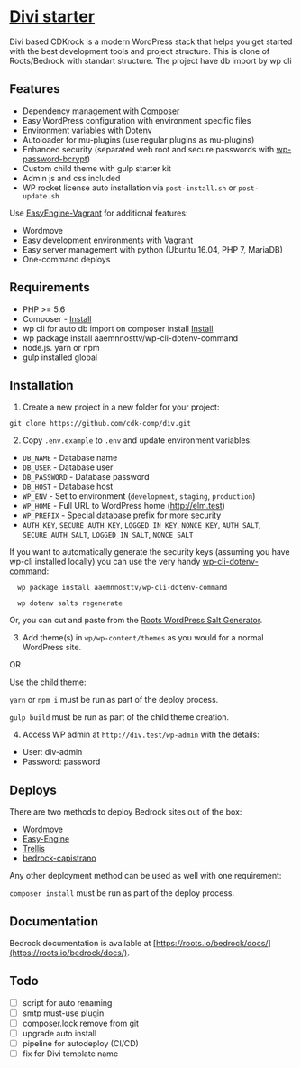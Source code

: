 # [Divi starter](https://github.com/cdk-comp/div)


Divi based CDKrock is a modern WordPress stack that helps you get started with the best development tools and project structure. This is clone of Roots/Bedrock with standart structure.
The project have db import by wp cli

## Features

* Dependency management with [Composer](http://getcomposer.org)
* Easy WordPress configuration with environment specific files
* Environment variables with [Dotenv](https://github.com/vlucas/phpdotenv)
* Autoloader for mu-plugins (use regular plugins as mu-plugins)
* Enhanced security (separated web root and secure passwords with [wp-password-bcrypt](https://github.com/roots/wp-password-bcrypt))
* Custom child theme with gulp starter kit
* Admin js and css included
* WP rocket license auto installation via `post-install.sh` or `post-update.sh`

Use [EasyEngine-Vagrant](https://github.com/DimaMinka/easyengine-vagrant) for additional features:

* Wordmove
* Easy development environments with [Vagrant](http://www.vagrantup.com/)
* Easy server management with python (Ubuntu 16.04, PHP 7, MariaDB)
* One-command deploys


## Requirements

* PHP >= 5.6
* Composer - [Install](https://getcomposer.org/doc/00-intro.md#installation-linux-unix-osx)
* wp cli for auto db import on composer install [Install](https://make.wordpress.org/cli/handbook/installing)
* wp package install aaemnnosttv/wp-cli-dotenv-command
* node.js. yarn or npm
* gulp installed global

## Installation

1. Create a new project in a new folder for your project:

  `git clone https://github.com/cdk-comp/div.git`

2. Copy `.env.example` to `.env` and update environment variables:
  * `DB_NAME` - Database name
  * `DB_USER` - Database user
  * `DB_PASSWORD` - Database password
  * `DB_HOST` - Database host
  * `WP_ENV` - Set to environment (`development`, `staging`, `production`)
  * `WP_HOME` - Full URL to WordPress home (http://elm.test)
  * `WP_PREFIX` - Special database prefix for more security
  * `AUTH_KEY`, `SECURE_AUTH_KEY`, `LOGGED_IN_KEY`, `NONCE_KEY`, `AUTH_SALT`, `SECURE_AUTH_SALT`, `LOGGED_IN_SALT`, `NONCE_SALT`

  If you want to automatically generate the security keys (assuming you have wp-cli installed locally) you can use the very handy [wp-cli-dotenv-command][wp-cli-dotenv]:

      wp package install aaemnnosttv/wp-cli-dotenv-command

      wp dotenv salts regenerate

  Or, you can cut and paste from the [Roots WordPress Salt Generator][roots-wp-salt].

3. Add theme(s) in `wp/wp-content/themes` as you would for a normal WordPress site.

OR
  
Use the child theme:

`yarn` or `npm i`  must be run as part of the deploy process.

`gulp build`       must be run as part of the child theme creation.

4. Access WP admin at `http://div.test/wp-admin` with the details:
* User: div-admin
* Password: password

## Deploys

There are two methods to deploy Bedrock sites out of the box:

* [Wordmove](https://github.com/welaika/wordmove)
* [Easy-Engine](https://github.com/EasyEngine/easyengine)
* [Trellis](https://github.com/roots/trellis)
* [bedrock-capistrano](https://github.com/roots/bedrock-capistrano)

Any other deployment method can be used as well with one requirement:

`composer install` must be run as part of the deploy process.

## Documentation

Bedrock documentation is available at [https://roots.io/bedrock/docs/](https://roots.io/bedrock/docs/).

[roots-wp-salt]:https://roots.io/salts.html
[wp-cli-dotenv]:https://github.com/aaemnnosttv/wp-cli-dotenv-command

## Todo
- [ ] script for auto renaming
- [ ] smtp must-use plugin
- [ ] composer.lock remove from git
- [ ] upgrade auto install
- [ ] pipeline for autodeploy (CI/CD)
- [ ] fix for Divi template name
